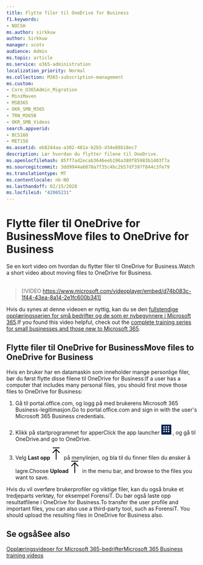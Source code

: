 ```yaml
---
title: Flytte filer til OneDrive for Business
f1.keywords:
- NOCSH
ms.author: sirkkuw
author: Sirkkuw
manager: scotv
audience: Admin
ms.topic: article
ms.service: o365-administration
localization_priority: Normal
ms.collection: M365-subscription-management
ms.custom:
- Core_O365Admin_Migration
- MiniMaven
- MSB365
- OKR_SMB_M365
- TRN_M365B
- OKR_SMB_Videos
search.appverid:
- BCS160
- MET150
ms.assetid: eb8244aa-a302-481a-b2b5-d34e88b18ec7
description: Lær hvordan du flytter filene til OneDrive.
ms.openlocfilehash: 85ff7ad2ecab3646eeb196a380f85983b1403f7a
ms.sourcegitcommit: 3dd9944a6070a7f35c4bc2b57df397f844c3fe79
ms.translationtype: MT
ms.contentlocale: nb-NO
ms.lasthandoff: 02/15/2020
ms.locfileid: "42065231"
---
```

# <a name="move-files-to-onedrive-for-business"></a><span data-ttu-id="5eeaa-103">Flytte filer til OneDrive for Business</span><span class="sxs-lookup"><span data-stu-id="5eeaa-103">Move files to OneDrive for Business</span></span>

<span data-ttu-id="5eeaa-104">Se en kort video om hvordan du flytter filer til OneDrive for Business.</span><span class="sxs-lookup"><span data-stu-id="5eeaa-104">Watch a short video about moving files to OneDrive for Business.</span></span><br><br>

> [!VIDEO https://www.microsoft.com/videoplayer/embed/d74b083c-1f44-43ea-8a14-2e1fc600b341] 

<span data-ttu-id="5eeaa-105">Hvis du synes at denne videoen er nyttig, kan du se den [fullstendige opplæringsserien for små bedrifter og de som er nybegynnere i Microsoft 365](https://support.office.com/article/6ab4bbcd-79cf-4000-a0bd-d42ce4d12816).</span><span class="sxs-lookup"><span data-stu-id="5eeaa-105">If you found this video helpful, check out the [complete training series for small businesses and those new to Microsoft 365](https://support.office.com/article/6ab4bbcd-79cf-4000-a0bd-d42ce4d12816).</span></span>


## <a name="move-files-to-onedrive-for-business"></a><span data-ttu-id="5eeaa-106">Flytte filer til OneDrive for Business</span><span class="sxs-lookup"><span data-stu-id="5eeaa-106">Move files to OneDrive for Business</span></span>

<span data-ttu-id="5eeaa-107">Hvis en bruker har en datamaskin som inneholder mange personlige filer, bør du først flytte disse filene til OneDrive for Business:</span><span class="sxs-lookup"><span data-stu-id="5eeaa-107">If a user has a computer that includes many personal files, you should first move those files to OneDrive for Business:</span></span>
  
1. <span data-ttu-id="5eeaa-108">Gå til portal.office.com, og logg på med brukerens Microsoft 365 Business-legitimasjon.</span><span class="sxs-lookup"><span data-stu-id="5eeaa-108">Go to portal.office.com and sign in with the user's Microsoft 365 Business credentials.</span></span>
    
2. <span data-ttu-id="5eeaa-109">Klikk på startprogrammet for apper</span><span class="sxs-lookup"><span data-stu-id="5eeaa-109">Click the app launcher</span></span> ![The app launcher icon in Office 365](../media/7502f4ec-3c9a-435d-a7b4-b9cda85189a7.png) <span data-ttu-id="5eeaa-111">, og gå til OneDrive.</span><span class="sxs-lookup"><span data-stu-id="5eeaa-111">and go to OneDrive.</span></span> 
    
3. <span data-ttu-id="5eeaa-112">Velg **Last opp**![Upload](../media/d9b963b8-10af-42e2-953d-360301b83d3c.png) på menylinjen, og bla til du finner filen du ønsker å lagre.</span><span class="sxs-lookup"><span data-stu-id="5eeaa-112">Choose **Upload**![Upload](../media/d9b963b8-10af-42e2-953d-360301b83d3c.png) in the menu bar, and browse to the files you want to save.</span></span> 
    
<span data-ttu-id="5eeaa-p101">Hvis du vil overføre brukerprofiler og viktige filer, kan du også bruke et tredjeparts verktøy, for eksempel ForensiT. Du bør også laste opp resultatfilene i OneDrive for Business.</span><span class="sxs-lookup"><span data-stu-id="5eeaa-p101">To transfer the user profile and important files, you can also use a third-party tool, such as ForensiT. You should upload the resulting files in OneDrive for Business also.</span></span>
  
## <a name="see-also"></a><span data-ttu-id="5eeaa-115">Se også</span><span class="sxs-lookup"><span data-stu-id="5eeaa-115">See also</span></span>

[<span data-ttu-id="5eeaa-116">Opplæringsvideoer for Microsoft 365-bedrifter</span><span class="sxs-lookup"><span data-stu-id="5eeaa-116">Microsoft 365 Business training videos</span></span>](https://support.office.com/article/6ab4bbcd-79cf-4000-a0bd-d42ce4d12816)

